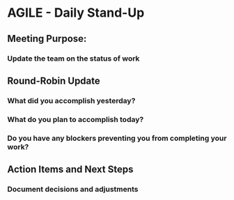 # AGILE - Daily Stand-Up

## Meeting Purpose:
### Update the team on the status of work  
## Round-Robin Update
### What did you accomplish yesterday?
### What do you plan to accomplish today?
### Do you have any blockers preventing you from completing your work?  
## Action Items and Next Steps
### Document decisions and adjustments

